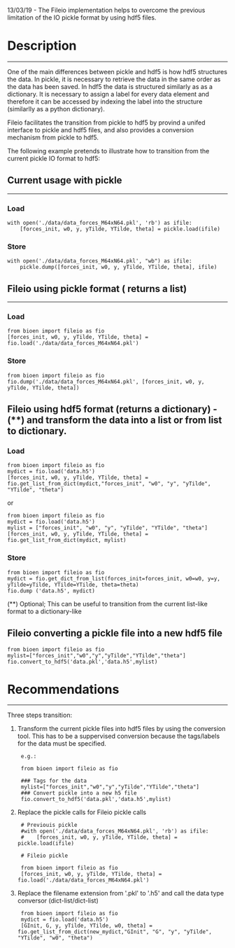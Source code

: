 13/03/19 - The Fileio implementation helps to overcome the previous limitation
of the IO pickle format by using hdf5 files.

# Description
-----------

One of the main differences between pickle and hdf5 is how hdf5 structures 
the data. In pickle, it is necessary to retrieve the data in the same order
as the data has been saved. In hdf5 the data is structured similarly as
as a dictionary. It is necessary to assign a label for every data element 
and therefore it can be accessed by indexing the label into the structure 
(similarlly as a python dictionary).

Fileio facilitates the transition from pickle to hdf5 by provind a unifed
interface to pickle and hdf5 files, and also provides a conversion mechanism
from pickle to hdf5.

The following example pretends to illustrate how to transition from the current 
pickle IO format to hdf5:

## Current usage with pickle
---
### Load
    with open('./data/data_forces_M64xN64.pkl', 'rb') as ifile:
        [forces_init, w0, y, yTilde, YTilde, theta] = pickle.load(ifile)

### Store
    with open('./data/data_forces_M64xN64.pkl', "wb") as ifile:
        pickle.dump([forces_init, w0, y, yTilde, YTilde, theta], ifile)


## Fileio using pickle format ( returns a list)
---

### Load 
    from bioen import fileio as fio
    [forces_init, w0, y, yTilde, YTilde, theta] = fio.load('./data/data_forces_M64xN64.pkl')

### Store
    from bioen import fileio as fio
    fio.dump('./data/data_forces_M64xN64.pkl', [forces_init, w0, y, yTilde, YTilde, theta])



## Fileio using hdf5 format (returns a dictionary) - (**) and transform the data into a list or from list to dictionary.

### Load
    from bioen import fileio as fio
    mydict = fio.load('data.h5')
    [forces_init, w0, y, yTilde, YTilde, theta] = fio.get_list_from_dict(mydict,"forces_init", "w0", "y", "yTilde", "YTilde", "theta")

or

    from bioen import fileio as fio
    mydict = fio.load('data.h5')
    mylist = ["forces_init", "w0", "y", "yTilde", "YTilde", "theta"]
    [forces_init, w0, y, yTilde, YTilde, theta] = fio.get_list_from_dict(mydict, mylist)


### Store
    from bioen import fileio as fio
    mydict = fio.get_dict_from_list(forces_init=forces_init, w0=w0, y=y, yTilde=yTilde, YTilde=YTilde, theta=theta)
    fio.dump ('data.h5', mydict)


(**) Optional; This can be useful to transition from the current list-like format to a dictionary-like


## Fileio converting a pickle file into a new hdf5 file

    from bioen import fileio as fio
    mylist=["forces_init","w0","y","yTilde","YTilde","theta"]
    fio.convert_to_hdf5('data.pkl','data.h5',mylist)
    

# Recommendations
---------------

Three steps transition:

1) Transform the current pickle files into hdf5 files by using the conversion tool. This
    has to be a suppervised conversion because the tags/labels for the data must be specified.

        e.g.:

        from bioen import fileio as fio

        ### Tags for the data
        mylist=["forces_init","w0","y","yTilde","YTilde","theta"]
        ### Convert pickle into a new h5 file
        fio.convert_to_hdf5('data.pkl','data.h5',mylist)

2) Replace the pickle calls for Fileio pickle calls

        # Previouis pickle
        #with open('./data/data_forces_M64xN64.pkl', 'rb') as ifile:
        #    [forces_init, w0, y, yTilde, YTilde, theta] = pickle.load(ifile)

        # Fileio pickle
        
        from bioen import fileio as fio
        [forces_init, w0, y, yTilde, YTilde, theta] = fio.load('./data/data_forces_M64xN64.pkl')

3) Replace the filename extension from '.pkl' to '.h5' and call the data type conversor (dict-list/dict-list) 


        from bioen import fileio as fio
        mydict = fio.load('data.h5')
        [GInit, G, y, yTilde, YTilde, w0, theta] = fio.get_list_from_dict(new_mydict,"GInit", "G", "y", "yTilde", "YTilde", "w0", "theta")


